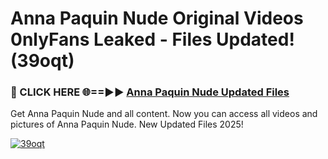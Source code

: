 # Anna Paquin Nude Original Videos 0nlyFans Leaked - Files Updated! (39oqt)

<h3>🔴 CLICK HERE 🌐==►► <a href="https://tinyurl.com/4mcuefdz" rel="nofollow">Anna Paquin Nude Updated Files</a></h3>

Get Anna Paquin Nude and all content. Now you can access all videos and pictures of Anna Paquin Nude. New Updated Files 2025!

[![39oqt](https://i.imgur.com/StAQSOY.gif)](https://tinyurl.com/4mcuefdz)
